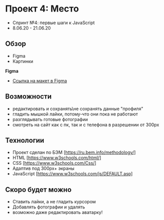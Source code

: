 # Проект 4: Место
- Спринт №4: первые шаги к JavaScript
- 8.06.20 - 21.06.20

## Обзор

* Figma
* Картинки

**Figma**

* [Ссылка на макет в Figma](https://www.figma.com/file/StZjf8HnoeLdiXS7dYrLAh/JavaScript.-Sprint-4)


## Возможности
- редактировать и сохранять\не сохранять данные "профиля"
- гладить мышкой лайки, потому-что они пока не работают
- разглядывать готовые фотографии
- смотреть на сайт как с пк, так и с телефона в разрешении от 300px

## Технологии

- Проект сделан по БЭМ [https://ru.bem.info/methodology/]
- HTML [https://www.w3schools.com/html/]
- CSS [https://www.w3schools.com/Css/]
- Адаптив под 300px+ экраны
- JavaScript [https://www.w3schools.com/js/DEFAULT.asp]

## Скоро будет можно

- Ставить лайки, а не гладить курсором
- Добавлять фотографии и удалять
- возможно даже редактировать аватарку!
